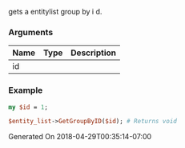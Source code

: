 gets a entitylist group by i d.
### Arguments
**Name**|**Type**|**Description**
:---|:---|:---
id||

### Example

```perl
my $id = 1;

$entity_list->GetGroupByID($id); # Returns void
```


Generated On 2018-04-29T00:35:14-07:00